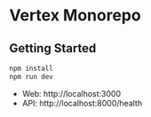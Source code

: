 # Vertex Monorepo

## Getting Started

```bash
npm install
npm run dev
```

- Web: http://localhost:3000
- API: http://localhost:8000/health

